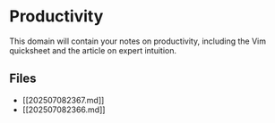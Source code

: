# Productivity

This domain will contain your notes on productivity, including the Vim quicksheet and the article on expert intuition.

## Files

- [[202507082367.md]]
- [[202507082366.md]]